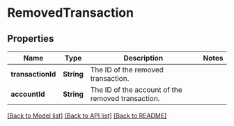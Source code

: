 # RemovedTransaction

## Properties
Name | Type | Description | Notes
------------ | ------------- | ------------- | -------------
**transactionId** | **String** | The ID of the removed transaction. | 
**accountId** | **String** | The ID of the account of the removed transaction. | 

[[Back to Model list]](../README.md#documentation-for-models) [[Back to API list]](../README.md#documentation-for-api-endpoints) [[Back to README]](../README.md)


